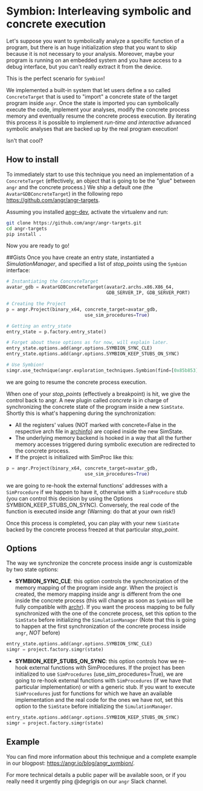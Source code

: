 Symbion: Interleaving symbolic and concrete execution
=================================

Let's suppose you want to symbolically analyze a specific function of a program, but there is an huge initialization step that you want to skip because it is not necessary to your analysis. Moreover, maybe your program is running on an embedded system and you have access to a debug interface, but you can't really extract it from the device.

This is the perfect scenario for `Symbion`!

We implemented a built-in system that let users define a so called `ConcreteTarget` that is used to "import" a concrete state of the target program inside `angr`.
Once the state is imported you can symbolically execute the code, implement your analyses, modify the concrete process memory and eventually resume the concrete process execution. By iterating this process it is possible to implement *run-time and interactive* advanced symbolic analyses that are backed up by the real program execution! 

Isn't that cool?


## How to install
To immediately start to use this technique you need an implementation of a `ConcreteTarget` (effectively, an object that is going to be the "glue" between `angr` and the concrete process.)
We ship a default one (the `AvatarGDBConcreteTarget`) in the following repo https://github.com/angr/angr-targets.

Assuming you installed [angr-dev](https://github.com/angr/angr-dev), activate the virtualenv and run:

```bash
git clone https://github.com/angr/angr-targets.git
cd angr-targets
pip install .
```

Now you are ready to go!

##Gists
Once you have create an entry state, instantiated a *SimulationManager*, and specified a list of *stop_points* using the `Symbion` interface:

```python
# Instantiating the ConcreteTarget
avatar_gdb = AvatarGDBConcreteTarget(avatar2.archs.x86.X86_64,
                                     GDB_SERVER_IP, GDB_SERVER_PORT)

# Creating the Project
p = angr.Project(binary_x64, concrete_target=avatar_gdb,
                             use_sim_procedures=True)

# Getting an entry_state
entry_state = p.factory.entry_state()

# Forget about these options as for now, will explain later.
entry_state.options.add(angr.options.SYMBION_SYNC_CLE)
entry_state.options.add(angr.options.SYMBION_KEEP_STUBS_ON_SYNC)      

# Use Symbion!                                
simgr.use_technique(angr.exploration_techniques.Symbion(find=[0x85b853])
```
 we are going to resume the concrete process execution. 
 
 When one of your *stop_points* (effectively a breakpoint) is hit, we give the control back to angr. A new plugin called *concrete* is in charge of synchronizing the concrete state of the program inside a new `SimState`. Shortly this is what's happening during the synchronization:

* All the registers' values (NOT marked with concrete=False in the respective arch file in [archinfo](https://github.com/angr/archinfo/tree/master/archinfo)) are copied inside the new SimState.
* The underlying memory backend is hooked in a way that all the further memory accesses triggered during symbolic execution are redirected to the concrete process.
* If the project is initialized with SimProc like this:

```python
p = angr.Project(binary_x64, concrete_target=avatar_gdb,
                             use_sim_procedures=True)
```
we are going to re-hook the external functions' addresses with a `SimProcedure` if we happen to have it, otherwise with a `SimProcedure` stub (you can control this decision by using the Options SYMBION_KEEP_STUBS_ON_SYNC). Conversely, the real code of the function is executed inside angr (Warning: do that at your own risk!)

Once this process is completed, you can play with your new `SimState` backed by the concrete process freezed at that particular *stop_point*.

## Options
The way we synchronize the concrete process inside angr is customizable by two state options:

* **SYMBION_SYNC_CLE**: this option controls the synchronization of the memory mapping of the program inside angr. When the project is created, the memory mapping inside angr is different from the one inside the concrete process (this will change as soon as `Symbion` will be fully compatible with [archr](https://github.com/angr/archr)). If you want the process mapping to be fully synchronized with the one of the concrete process, set this option to the `SimState` before initializing the `SimulationManager` (Note that this is going to happen at the first synchronization of the concrete process inside `angr`, *NOT* before)

```python
entry_state.options.add(angr.options.SYMBION_SYNC_CLE)
simgr = project.factory.simgr(state)
```

* **SYMBION_KEEP_STUBS_ON_SYNC**: this option controls how we re-hook external functions with SimProcedures. If the project has been initialized to use `SimProcedures` (use_sim_procedures=True), we are going to re-hook external functions with `SimProcedures` (if we have that particular implementation) or with a generic stub. If you want to execute `SimProcedures` just for functions for which we have an available implementation and the real code for the ones we have not, set this option to the `SimState` before initializing the `SimulationManager`.

```python
entry_state.options.add(angr.options.SYMBION_KEEP_STUBS_ON_SYNC)
simgr = project.factory.simgr(state)
```


## Example
You can find more information about this technique and a complete example in our blogpost: https://angr.io/blog/angr_symbion/.

For more technical details a public paper will be available soon, or if you really need it urgently ping @degrigis on our `angr` Slack channel.